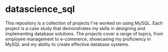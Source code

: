 # datascience_sql
This repository is a collection of projects I've worked on using MySQL. Each project is a case study that demonstrates my skills in designing and implementing database solutions. The projects cover a range of topics, from employee management to e-commerce, showcasing my proficiency in MySQL and my ability to create effective database systems.
